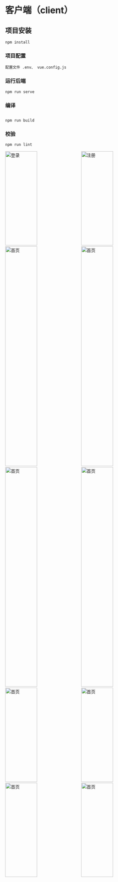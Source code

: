 # 客户端（client）

## 项目安装

```
npm install
```

### 项目配置

```
配置文件 .env、 vue.config.js
```

### 运行后端

```
npm run serve
```

### 编译

```

npm run build
```

### 校验

```
npm run lint
```

<img src="https://img1.imgtp.com/2023/09/08/fXMgKr0p.png" alt="登录" width="45%" height="300">&nbsp;&nbsp;&nbsp;&nbsp;<img src="https://img1.imgtp.com/2023/09/08/lqzHlzSc.png" alt="注册" width="45%" height="300">
<img src="https://img1.imgtp.com/2023/09/08/EFE4At0l.png" alt="首页" width="45%" height="700">&nbsp;&nbsp;&nbsp;&nbsp;<img src="https://img1.imgtp.com/2023/09/08/IXNVERBE.png" alt="首页" width="45%" height="700">
<img src="https://img1.imgtp.com/2023/09/08/OJwec03K.png" alt="首页" width="45%" height="700">&nbsp;&nbsp;&nbsp;&nbsp;<img src="https://img1.imgtp.com/2023/09/08/0TYlBrFx.png" alt="首页" width="45%" height="700">
<img src="https://img1.imgtp.com/2023/09/08/EQDgjmyO.png" alt="首页" width="45%" height="300">&nbsp;&nbsp;&nbsp;&nbsp;<img src="https://img1.imgtp.com/2023/09/08/p4V5bWkJ.png" alt="首页" width="45%" height="300">
<img src="https://img1.imgtp.com/2023/09/08/H9t7tBGp.png" alt="首页" width="45%" height="300">&nbsp;&nbsp;&nbsp;&nbsp;<img src="https://img1.imgtp.com/2023/09/08/19SKxug2.png" alt="首页" width="45%" height="300">


